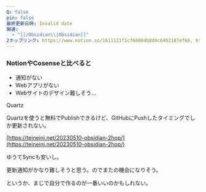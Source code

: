 ```yaml
---
Q: false
pin: false
最終更新日時: Invalid date
関連:
  - "[[/Obsidian\\|Obsidian]]"
2ホップリンク: https://www.notion.so/1611121f1cf68004b8d4c6402187ef66, https://www.notion.so/1611121f1cf680439bceee9ec3e46b2c, https://www.notion.so/16c75a74006c45118ce11a1ece06d565
---
```

  

### NotionやCosenseと比べると

- 通知がない
- Webアプリがない
- Webサイトのデザイン難しそう…

  

  

Quartz

Quartzを使うと無料でPublishできるけど、GitHubにPushしたタイミングでしか更新されない。

  

[https://teineini.net/20230510-obsidian-2hop/](https://teineini.net/20230510-obsidian-2hop/)

  

  

ゆうてSyncも安いし。

更新通知がかなり難しそうと思う。のでまたの機会になりそう。

  

というか、まじで自分で作るのが一番いいのかもしれない。